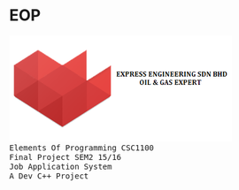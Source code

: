# EOP
![EXPRESS ENGINEERING (Logo)](https://github.com/zamzameir/EOP/blob/master/banner.png)<br>
<tt>Elements Of Programming CSC1100</tt><br>
<tt>Final Project SEM2 15/16</tt><br>
<tt>Job Application System</tt><br>
<tt>A Dev C++ Project</tt>
